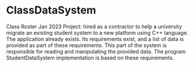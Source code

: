 # ClassDataSystem
Class Roster Jan 2023
Project: hired as a contractor to help a university migrate an existing student system to a new platform using C++ language. The application already exists. Its requirements exist, and a list of data is provided as part of these requirements. This part of the system is responsible for reading and manipulating the provided data. The program StudentDataSystem implementation is based on these requirements. 

